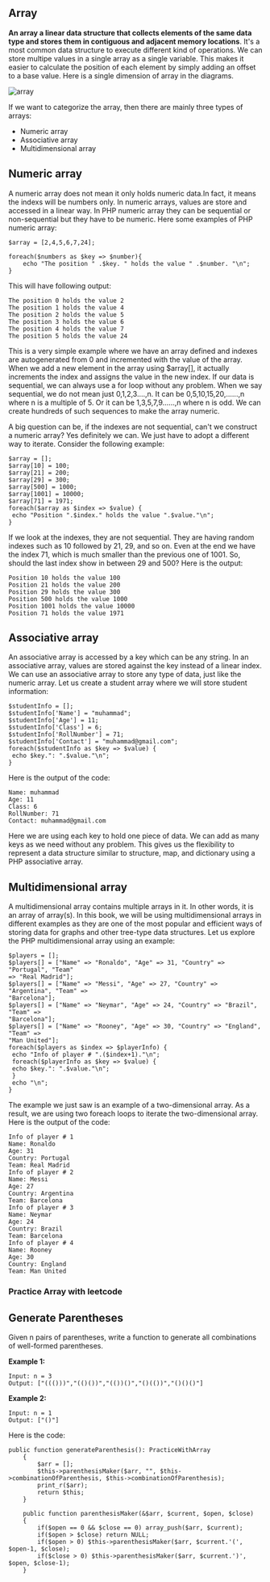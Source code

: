 ## Array
**An array a linear data structure that collects elements of the same data type and stores them in contiguous and adjacent memory locations**. It's a most common data structure to execute different kind of operations. We can store multipe values in a single array as a single variable. This makes it easier to calculate the position of each element by simply adding an offset to a base value. Here is a single dimension of array in the diagrams.

![array](https://user-images.githubusercontent.com/29992994/211781529-94e727b1-a358-4e32-814c-99cce0f4f57f.png)

If we want to categorize the array, then there are mainly three types of arrays:
* Numeric array
* Associative array
* Multidimensional array

## Numeric array
A numeric array does not mean it only holds numeric data.In fact, it means the indexs will be numbers only. In numeric arrays, values are store and accessed in a linear way. In PHP numeric array they can be sequential or non-sequential but they have to be numeric. Here some examples of PHP numeric array:

```
$array = [2,4,5,6,7,24];

foreach($numbers as $key => $number){
    echo "The position " .$key. " holds the value " .$number. "\n";
}
```
This will have following output:
```
The position 0 holds the value 2
The position 1 holds the value 4
The position 2 holds the value 5
The position 3 holds the value 6
The position 4 holds the value 7
The position 5 holds the value 24
```
This is a very simple example where we have an array defined and indexes are autogenerated from 0 and incremented with the value of the array. When we add a new element in the array using $array[], it actually increments the index and assigns the value in the new index. If our data is sequential, we can always use a for loop without any problem. When we say sequential, we do not mean just 0,1,2,3....,n. It can be 0,5,10,15,20,......,n where n is a multiple of 5. Or it can be 1,3,5,7,9......,n where n is odd. We can create hundreds of such sequences to make the array numeric.

A big question can be, if the indexes are not sequential, can't we construct a numeric array? Yes definitely we can. We just have to adopt a different way to iterate. Consider the following example:
```
$array = []; 
$array[10] = 100; 
$array[21] = 200; 
$array[29] = 300; 
$array[500] = 1000; 
$array[1001] = 10000; 
$array[71] = 1971; 
foreach($array as $index => $value) { 
 echo "Position ".$index." holds the value ".$value."\n"; 
}
```
If we look at the indexes, they are not sequential. They are having random indexes such as 10 followed by 21, 29, and so on. Even at the end we have the index 71, which is much smaller than the previous one of 1001. So, should the last index show in between 29 and 500? Here is the output:
```
Position 10 holds the value 100 
Position 21 holds the value 200 
Position 29 holds the value 300 
Position 500 holds the value 1000 
Position 1001 holds the value 10000 
Position 71 holds the value 1971
```
## Associative array
An associative array is accessed by a key which can be any string. In an associative array, values are stored against the key instead of a linear index. We can use an associative array to store any type of data, just like the numeric array. Let us create a student array where we will store student information:
```
$studentInfo = []; 
$studentInfo['Name'] = "muhammad"; 
$studentInfo['Age'] = 11; 
$studentInfo['Class'] = 6; 
$studentInfo['RollNumber'] = 71; 
$studentInfo['Contact'] = "muhammad@gmail.com"; 
foreach($studentInfo as $key => $value) { 
 echo $key.": ".$value."\n"; 
}
```
Here is the output of the code:
```
Name: muhammad 
Age: 11 
Class: 6 
RollNumber: 71 
Contact: muhammad@gmail.com 
```
Here we are using each key to hold one piece of data. We can add as many keys as we need without any problem. This gives us the flexibility to represent a data structure similar to structure, map, and dictionary using a PHP associative array.

## Multidimensional array
A multidimensional array contains multiple arrays in it. In other words, it is an array of array(s). In this book, we will be using multidimensional arrays in different examples as they are one of the most popular and efficient ways of storing data for graphs and other tree-type data structures. Let us explore the PHP multidimensional array using an example:

```
$players = [];
$players[] = ["Name" => "Ronaldo", "Age" => 31, "Country" => "Portugal", "Team"
=> "Real Madrid"];
$players[] = ["Name" => "Messi", "Age" => 27, "Country" => "Argentina", "Team" =>
"Barcelona"];
$players[] = ["Name" => "Neymar", "Age" => 24, "Country" => "Brazil", "Team" =>
"Barcelona"];
$players[] = ["Name" => "Rooney", "Age" => 30, "Country" => "England", "Team" =>
"Man United"];
foreach($players as $index => $playerInfo) { 
 echo "Info of player # ".($index+1)."\n";
 foreach($playerInfo as $key => $value) { 
 echo $key.": ".$value."\n";
 } 
 echo "\n";
}
```
The example we just saw is an example of a two-dimensional array. As a result, we are using two foreach loops to iterate the two-dimensional array.
Here is the output of the code:
```
Info of player # 1 
Name: Ronaldo 
Age: 31 
Country: Portugal 
Team: Real Madrid 
Info of player # 2 
Name: Messi 
Age: 27 
Country: Argentina 
Team: Barcelona 
Info of player # 3 
Name: Neymar 
Age: 24 
Country: Brazil 
Team: Barcelona 
Info of player # 4 
Name: Rooney 
Age: 30 
Country: England 
Team: Man United
```
### Practice Array with leetcode ###
## Generate Parentheses
Given n pairs of parentheses, write a function to generate all combinations of well-formed parentheses.

**Example 1:**
```
Input: n = 3
Output: ["((()))","(()())","(())()","()(())","()()()"]
```
**Example 2:**
```
Input: n = 1
Output: ["()"]
```

Here is the code:

```
public function generateParenthesis(): PracticeWithArray
    {
        $arr = [];
        $this->parenthesisMaker($arr, "", $this->combinationOfParenthesis, $this->combinationOfParenthesis);
        print_r($arr);
        return $this;
    }

    public function parenthesisMaker(&$arr, $current, $open, $close)
    {
        if($open == 0 && $close == 0) array_push($arr, $current);
        if($open > $close) return NULL;
        if($open > 0) $this->parenthesisMaker($arr, $current.'(', $open-1, $close);
        if($close > 0) $this->parenthesisMaker($arr, $current.')', $open, $close-1);
    }
```
